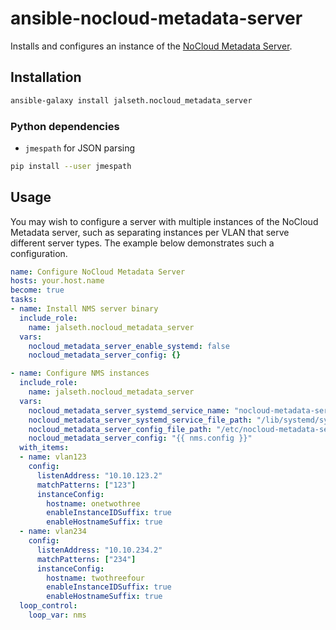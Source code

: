 # ansible-nocloud-metadata-server

Installs and configures an instance of the
[NoCloud Metadata Server](https://github.com/jalseth/nocloud-metadata-server).

## Installation

```sh
ansible-galaxy install jalseth.nocloud_metadata_server
```

### Python dependencies

- `jmespath` for JSON parsing


```sh
pip install --user jmespath
```

## Usage

You may wish to configure a server with multiple instances of the NoCloud
Metadata server, such as separating instances per VLAN that serve different
server types. The example below demonstrates such a configuration.

```yaml
name: Configure NoCloud Metadata Server
hosts: your.host.name
become: true
tasks:
- name: Install NMS server binary
  include_role:
    name: jalseth.nocloud_metadata_server
  vars:
    nocloud_metadata_server_enable_systemd: false
    nocloud_metadata_server_config: {}

- name: Configure NMS instances
  include_role:
    name: jalseth.nocloud_metadata_server
  vars:
    nocloud_metadata_server_systemd_service_name: "nocloud-metadata-server-{{ nms.name }}"
    nocloud_metadata_server_systemd_service_file_path: "/lib/systemd/system/nocloud-metadata-server-{{ nms.name}}.service"
    nocloud_metadata_server_config_file_path: "/etc/nocloud-metadata-server-{{ nms.name }}.yaml"
    nocloud_metadata_server_config: "{{ nms.config }}"
  with_items:
  - name: vlan123
    config:
      listenAddress: "10.10.123.2"
      matchPatterns: ["123"]
      instanceConfig:
        hostname: onetwothree
        enableInstanceIDSuffix: true
        enableHostnameSuffix: true
  - name: vlan234
    config:
      listenAddress: "10.10.234.2"
      matchPatterns: ["234"]
      instanceConfig:
        hostname: twothreefour
        enableInstanceIDSuffix: true
        enableHostnameSuffix: true
  loop_control:
    loop_var: nms
```
